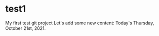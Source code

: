 # test1
My first test git project
Let's add some new content:
Today's Thursday, October 21st, 2021.

